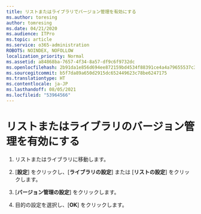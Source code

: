 ```yaml
---
title: リストまたはライブラリでバージョン管理を有効にする
ms.author: toresing
author: tomresing
ms.date: 04/21/2020
ms.audience: ITPro
ms.topic: article
ms.service: o365-administration
ROBOTS: NOINDEX, NOFOLLOW
localization_priority: Normal
ms.assetid: a84868ba-7657-4f34-8a57-df9c6f9732dc
ms.openlocfilehash: 2b91da1e856d694ee872159bd4534f88391ce4a4a79655537c3c69b1910d9b37
ms.sourcegitcommit: b5f7da89a650d2915dc652449623c78be6247175
ms.translationtype: HT
ms.contentlocale: ja-JP
ms.lasthandoff: 08/05/2021
ms.locfileid: "53964566"
---
```

# <a name="enable-versioning-for-a-list-or-library"></a>リストまたはライブラリのバージョン管理を有効にする

1. リストまたはライブラリに移動します。
    
2. [**設定**] をクリックし、[**ライブラリの設定**] または [**リストの設定**] をクリックします。
    
3. [**バージョン管理の設定**] をクリックします。
    
4. 目的の設定を選択し、[**OK**] をクリックします。
    

